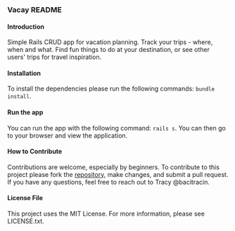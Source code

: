 ### Vacay README
#### Introduction

Simple Rails CRUD app for vacation planning. Track your trips - where, when and what. Find fun things to do at your destination, or see other users' trips for travel inspiration.

#### Installation

To install the dependencies please run the following commands: `bundle install`.

#### Run the app

You can run the app with the following command: `rails s`. You can then go to your browser and view the application.

#### How to Contribute

Contributions are welcome, especially by beginners. To contribute to this project please fork the [repository](https://github.com/bacitracin/vacay), make changes, and submit a pull request. If you have any questions, feel free to reach out to Tracy @bacitracin. 

#### License File

This project uses the MIT License. For more information, please see LICENSE.txt.